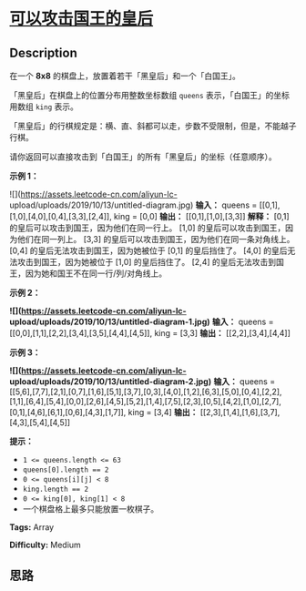 # [可以攻击国王的皇后][title]

## Description

在一个  **8x8**  的棋盘上，放置着若干「黑皇后」和一个「白国王」。

「黑皇后」在棋盘上的位置分布用整数坐标数组 `queens` 表示，「白国王」的坐标用数组 `king` 表示。

「黑皇后」的行棋规定是：横、直、斜都可以走，步数不受限制，但是，不能越子行棋。

请你返回可以直接攻击到「白国王」的所有「黑皇后」的坐标（任意顺序）。



**示例 1：**

![](https://assets.leetcode-cn.com/aliyun-lc-
upload/uploads/2019/10/13/untitled-diagram.jpg)
            **输入：** queens = [[0,1],[1,0],[4,0],[0,4],[3,3],[2,4]], king = [0,0]    **输出：** [[0,1],[1,0],[3,3]]    **解释：**     [0,1] 的皇后可以攻击到国王，因为他们在同一行上。     [1,0] 的皇后可以攻击到国王，因为他们在同一列上。     [3,3] 的皇后可以攻击到国王，因为他们在同一条对角线上。     [0,4] 的皇后无法攻击到国王，因为她被位于 [0,1] 的皇后挡住了。     [4,0] 的皇后无法攻击到国王，因为她被位于 [1,0] 的皇后挡住了。     [2,4] 的皇后无法攻击到国王，因为她和国王不在同一行/列/对角线上。    

**示例 2：**

**![](https://assets.leetcode-cn.com/aliyun-lc-
upload/uploads/2019/10/13/untitled-diagram-1.jpg)**
            **输入：** queens = [[0,0],[1,1],[2,2],[3,4],[3,5],[4,4],[4,5]], king = [3,3]    **输出：** [[2,2],[3,4],[4,4]]    

**示例 3：**

**![](https://assets.leetcode-cn.com/aliyun-lc-
upload/uploads/2019/10/13/untitled-diagram-2.jpg)**
            **输入：** queens = [[5,6],[7,7],[2,1],[0,7],[1,6],[5,1],[3,7],[0,3],[4,0],[1,2],[6,3],[5,0],[0,4],[2,2],[1,1],[6,4],[5,4],[0,0],[2,6],[4,5],[5,2],[1,4],[7,5],[2,3],[0,5],[4,2],[1,0],[2,7],[0,1],[4,6],[6,1],[0,6],[4,3],[1,7]], king = [3,4]    **输出：** [[2,3],[1,4],[1,6],[3,7],[4,3],[5,4],[4,5]]    



**提示：**

  * `1 <= queens.length <= 63`
  * `queens[0].length == 2`
  * `0 <= queens[i][j] < 8`
  * `king.length == 2`
  * `0 <= king[0], king[1] < 8`
  * 一个棋盘格上最多只能放置一枚棋子。


**Tags:** Array

**Difficulty:** Medium

## 思路

[title]: https://leetcode-cn.com/problems/queens-that-can-attack-the-king
